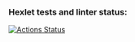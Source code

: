 ### Hexlet tests and linter status:
[![Actions Status](https://github.com/Valeriya-Makhmutova/frontend-bootcamp-project-46/actions/workflows/hexlet-check.yml/badge.svg)](https://github.com/Valeriya-Makhmutova/frontend-bootcamp-project-46/actions)